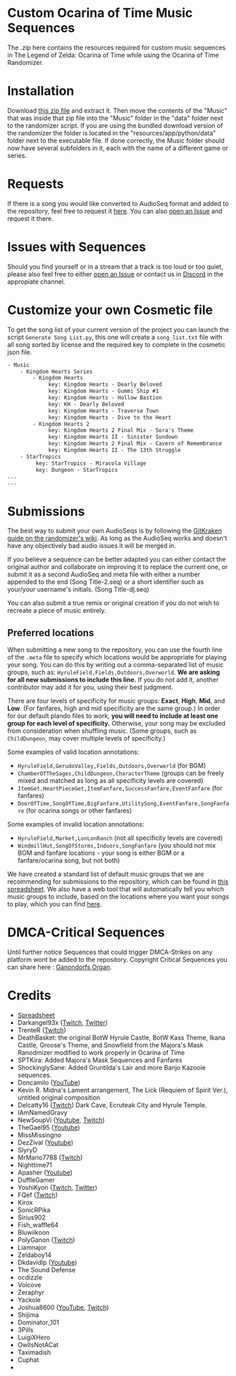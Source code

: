 # Custom Ocarina of Time Music Sequences
The .zip here contains the resources required for custom music sequences in The Legend of Zelda: Ocarina of Time while using the Ocarina of Time Randomizer.

# Installation
Download [this zip file](https://github.com/DaruniasJoy/OoT-Custom-Sequences/archive/master.zip) and extract it. Then move the contents of the "Music" that was inside that zip file into the "Music" folder in the "data" folder next to the randomizer script. If you are using the bundled download version of the randomizer the folder is located in the "resources/app/python/data" folder next to the executable file. If done correctly, the Music folder should now have several subfolders in it, each with the name of a different game or series.

# Requests
If there is a song you would like converted to AudioSeq format and added to the repository, feel free to request it [here](https://docs.google.com/forms/d/e/1FAIpQLSe17AuRzGGx7WaaX70hggeAYDD-NmXA9rOI2QIKbPCQIhR2tg/viewform). You can also [open an Issue](https://github.com/DaruniasJoy/OoT-Custom-Sequences/issues/new) and request it there.

# Issues with Sequences

Should you find yourself or in a stream that a track is too loud or too quiet, please also feel free to either [open an Issue](https://github.com/DaruniasJoy/OoT-Custom-Sequences/issues/new) or contact us in [Discord](https://discord.gg/EVpd499gkS) in the appropiate channel.

# Customize your own Cosmetic file

To get the song list of your current version of the project you can launch the script `Generate Song List.py`, this one will create a `song_list.txt` file with all song sorted by license and the required key to complete in the cosmetic json file.

```txt
- Music
    - Kingdom Hearts Series
        - Kingdom Hearts
             key: Kingdom Hearts - Dearly Beloved
             key: Kingdom Hearts - Gummi Ship #1
             key: Kingdom Hearts - Hollow Bastion
             key: KH - Dearly Beloved
             key: Kingdom Hearts - Traverse Town
             key: Kingdom Hearts - Dive to the Heart
        - Kingdom Hearts 2
             key: Kingdom Hearts 2 Final Mix - Sora's Theme
             key: Kingdom Hearts II - Sinister Sundown
             key: Kingdom Hearts 2 Final Mix - Cavern of Remembrance
             key: Kingdom Hearts II - The 13th Struggle
    - StarTropics
         key: StarTropics - Miracola Village
         key: Dungeon - StarTropics
...
...
```

# Submissions
The best way to submit your own AudioSeqs is by following the [GitKraken guide on the randomizer's wiki](https://wiki.ootrandomizer.com/index.php?title=GitKraken). As long as the AudioSeq works and doesn't have any objectively bad audio issues it will be merged in.

If you believe a sequence can be better adapted you can either contact the original author and collaborate on improving it to replace the current one, or submit it as a second AudioSeq and meta file with either a number appended to the end (Song Title-2.seq) or a short identifier such as your/your username's initials. (Song Title-dj.seq)

You can also submit a true remix or original creation if you do not wish to recreate a piece of music entirely.

## Preferred locations
When submitting a new song to the repository, you can use the fourth line of the `.meta` file to specify which locations would be appropriate for playing your song. You can do this by writing out a comma-separated list of music groups, such as: `HyruleField,Fields,Outdoors,Overworld`. **We are asking for all new submissions to include this line.** If you do not add it, another contributor may add it for you, using their best judgment.
 
There are four levels of specificity for music groups: **Exact**, **High**, **Mid**, and **Low**. (For fanfares, high and mid specificity are the same group.) In order for our default plando files to work, **you will need to include at least one group for each level of specificity.** Otherwise, your song may be excluded from consideration when shuffling music. (Some groups, such as `ChildDungeon`, may cover multiple levels of specificity.)
 
Some examples of valid location annotations:
- `HyruleField,GerudoValley,Fields,Outdoors,Overworld` (for BGM)
- `ChamberOfTheSages,ChildDungeon,CharacterTheme` (groups can be freely mixed and matched as long as all specificity levels are covered)
- `ItemGet,HeartPieceGet,ItemFanfare,SuccessFanfare,EventFanfare` (for fanfares)
- `DoorOfTime,SongOfTime,BigFanfare,UtilitySong,EventFanfare,SongFanfare` (for ocarina songs or other fanfares)
 
Some examples of invalid location annotations:
- `HyruleField,Market,LonLonRanch` (not all specificity levels are covered)
- `WindmillHut,SongOfStorms,Indoors,SongFanfare` (you should not mix BGM and fanfare locations - your song is either BGM or a fanfare/ocarina song, but not both)
 
We have created a standard list of default music groups that we are recommending for submissions to the repository, which can be found in [this spreadsheet](https://docs.google.com/spreadsheets/d/1EQWuVbshgFJ6wOlPSVCt5OcUpEQjaabOUi7aXCb84i0/edit?usp=sharing). We also have a web tool that will automatically tell you which music groups to include, based on the locations where you want your songs to play, which you can find [here](https://thesounddefense.github.io/musicgroups/).

# DMCA-Critical Sequences
Until further notice Sequences that could trigger DMCA-Strikes on any platform wont be added to the repository.
Copyright Critical Sequences you can share here : [Ganondorfs Organ](https://github.com/GanondorfsOrgan/Ganondorfs-Organ).



# Credits 
* [Spreadsheet](https://docs.google.com/spreadsheets/d/1Yvgjex502cB_dVvvZm0a88aGL4WNFOm-5XvEbZLkWqI/edit)
* Darkangel93x ([Twitch](https://twitch.tv/darkangel93x), [Twitter](https://twitter.com/DarkangelTwitch))
* TrenteR ([Twitch](https://twitch.tv/trenter_tr))
* DeathBasket: the original BotW Hyrule Castle, BotW Kass Theme, Ikana Castle, Groose's Theme, and Snowfield from the Majora's Mask Ranodmizer modified to work properly in Ocarina of Time
* SPTKira: Added Majora's Mask Sequences and Fanfares
* ShockinglySane: Added Gruntilda's Lair and more Banjo Kazooie sequences.
* Doncamilo ([YouTube](https://www.youtube.com/channel/UCie8do7HeS6yB2ngmoau0Nw))
* Kevin R. Midna's Lament arrangement, The Lick (Requiem of Spirit Ver.), untitled original composition
* Delcatty16 ([Twitch](https://twitch.tv/delcatty16)) Dark Cave, Ecruteak City and Hyrule Temple.
* IAmNamedGravy
* NewSoupVi ([Youtube](https://www.youtube.com/user/Timmifutzelchen), [Twitch](https://www.twitch.tv/newsoupvi))
* TheGael95 ([Youtube](https://www.youtube.com/channel/UCiD6DYZSuu7N2302h83pLeQ))
* MissMissingno
* DezZival ([Youtube](https://www.youtube.com/channel/UCcz2H4QpuFSyvgIdxSxYVeg))
* SlyryD 
* MrMario7788 ([Twitch](https://twitch.tv/mrmario7788))
* Nighttime71
* Apasher ([Youtube](https://www.youtube.com/channel/UCvqipEoq2CKQEcP-0MrKtlQ))
* DuffleGamer
* YoshiKyon ([Twitch](https://twitch.tv/yoshikyon), [Twitter](https://twitter.com/yoshikyon))
* FQef ([Twitch](https://twitch.tv/fqef92)) 
* Kirox
* SonicRPika
* Sirius902
* Fish_waffle64
* Bluwiikoon
* PolyGanon ([Twitch](https://twitch.tv/polyganon))
* Liamnajor
* Zeldaboy14
* Dkdavidlp ([Youtube](https://www.youtube.com/channel/UCfmNZCRlAflXmiDu2ENB10w))
* The Sound Defense
* ocdizzle
* Volcove
* Zeraphyr
* Yackole
* Joshua8600 ([YouTube](https://www.youtube.com/Joshua8600), [Twitch](http://twitch.tv/Joshua8600))
* Shijima
* Dominator_101
* 3Pills
* LuigiXHero
* OwlIsNotACat
* Taximadish
* Cuphat
* 
